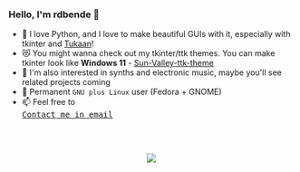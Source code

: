 ### Hello, I'm rdbende 👋


- :snake: I love Python, and I love to make beautiful GUIs with it, especially with tkinter and [Tukaan](https://github.com/tukaan/tukaan)!
- :heart_eyes_cat: You might wanna check out my tkinter/ttk themes. You can make tkinter look like **Windows 11** - [Sun-Valley-ttk-theme](https://github.com/rdbende/Sun-Valley-ttk-theme)
- :musical_keyboard: I'm also interested in synths and electronic music, maybe you'll see related projects coming
- :penguin: Permanent `GNU plus Linux` user (Fedora + GNOME)
- :mailbox: Feel free to [<kbd> <br> Contact me in email <br><br></kbd>](mailto:rdbende@proton.me)

<br>
<p align="center">
<img src="https://github-readme-stats.vercel.app/api?username=rdbende&show_icons=true&count_private=true&custom_title=My%20GitHub%20stats&bg_color=30,e96443,904e95&icon_color=fafafa&text_color=fafafa&title_color=fafafa&border_color=fafafa&border_radius=14&include_all_commits=true&line_height=30">
</p>
